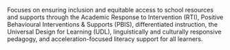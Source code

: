 Focuses on ensuring inclusion and equitable access to school resources and supports through the Academic Response to Intervention (RTI), Positive Behavioural Interventions & Supports (PBIS), differentiated instruction, the Universal Design for Learning (UDL), linguistically and culturally responsive pedagogy, and acceleration-focused literacy support for all learners.
